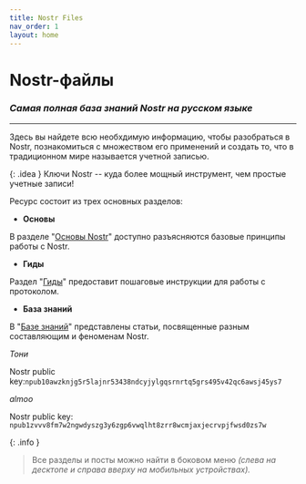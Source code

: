 ```yaml
---
title: Nostr Files
nav_order: 1
layout: home
---
```


# Nostr-файлы
### *Самая полная база знаний Nostr на русском языке*

***

Здесь вы найдете всю необхдимую информацию, чтобы разобраться в Nostr, познакомиться с множеством его применений и создать то, что в традиционном мире называется учетной записью. 

{: .idea }
Ключи Nostr -- куда более мощный инструмент, чем простые учетные записи!

Ресурс состоит из трех основных разделов:

* **Основы**

В разделе "[Основы Nostr](https://bitcoin21ideas.github.io/nostr-files/docs/basics/basics.html)" доступно разъясняются базовые принципы работы с Nostr.

* **Гиды**

Раздел "[Гиды](https://bitcoin21ideas.github.io/nostr-files/docs/guides/guides.html)" предоставит пошаговые инструкции для работы с протоколом.

* **База знаний**

В "[Базе знаний](https://bitcoin21ideas.github.io/nostr-files/docs/knowledgebase/knowledgebase.html)" представлены статьи, посвященные разным составляющим и феноменам Nostr.

*Тони*

Nostr public key:`npub10awzknjg5r5lajnr53438ndcyjylgqsrnrtq5grs495v42qc6awsj45ys7`

*almoo*

Nostr public key: `npub1zvvv8fm7w2ngwdyszg3y6zgp6vwqlht8zrr8wcmjaxjecrvpjfwsd0zs7w`

{: .info }
> Все разделы и посты можно найти в боковом меню *(слева на десктопе и справа вверху на мобильных устройствах).*
